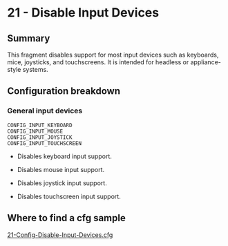 # 21 - Disable Input Devices

## Summary

This fragment disables support for most input devices such as keyboards, mice, joysticks, and touchscreens. It is intended for headless or appliance-style systems.

## Configuration breakdown

### General input devices

```none
CONFIG_INPUT_KEYBOARD
CONFIG_INPUT_MOUSE
CONFIG_INPUT_JOYSTICK
CONFIG_INPUT_TOUCHSCREEN
```

* Disables keyboard input support.

* Disables mouse input support.

* Disables joystick input support.

* Disables touchscreen input support.

## Where to find a cfg sample

[21-Config-Disable-Input-Devices.cfg](../../beagle-board/6.6.32/packaging/21-Config-Disable-Input-Devices.cfg)
